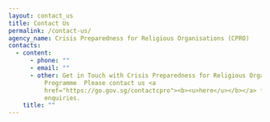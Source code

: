 ```yaml
---
layout: contact_us
title: Contact Us
permalink: /contact-us/
agency_name: Crisis Preparedness for Religious Organisations (CPRO)
contacts:
  - content:
      - phone: ""
      - email: ""
      - other: Get in Touch with Crisis Preparedness for Religious Organisations
          Programme  Please contact us <a
          href="https://go.gov.sg/contactcpro"><b><u>here</u></b></a> for
          enquiries.
    title: ""
---
```

